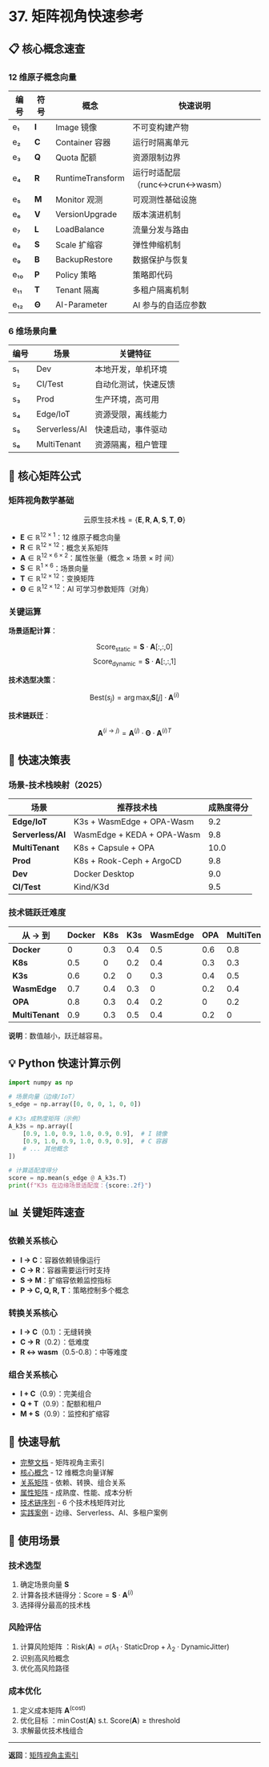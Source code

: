 # 37. 矩阵视角快速参考

## 📋 核心概念速查

### 12 维原子概念向量

| 编号 | 符号  | 概念             | 快速说明                       |
| ---- | ----- | ---------------- | ------------------------------ |
| e₁   | **I** | Image 镜像       | 不可变构建产物                 |
| e₂   | **C** | Container 容器   | 运行时隔离单元                 |
| e₃   | **Q** | Quota 配额       | 资源限制边界                   |
| e₄   | **R** | RuntimeTransform | 运行时适配层（runc↔crun↔wasm） |
| e₅   | **M** | Monitor 观测     | 可观测性基础设施               |
| e₆   | **V** | VersionUpgrade   | 版本演进机制                   |
| e₇   | **L** | LoadBalance      | 流量分发与路由                 |
| e₈   | **S** | Scale 扩缩容     | 弹性伸缩机制                   |
| e₉   | **B** | BackupRestore    | 数据保护与恢复                 |
| e₁₀  | **P** | Policy 策略      | 策略即代码                     |
| e₁₁  | **T** | Tenant 隔离      | 多租户隔离机制                 |
| e₁₂  | **Θ** | AI-Parameter     | AI 参与的自适应参数            |

### 6 维场景向量

| 编号 | 场景          | 关键特征             |
| ---- | ------------- | -------------------- |
| s₁   | Dev           | 本地开发，单机环境   |
| s₂   | CI/Test       | 自动化测试，快速反馈 |
| s₃   | Prod          | 生产环境，高可用     |
| s₄   | Edge/IoT      | 资源受限，离线能力   |
| s₅   | Serverless/AI | 快速启动，事件驱动   |
| s₆   | MultiTenant   | 资源隔离，租户管理   |

## 🔢 核心矩阵公式

### 矩阵视角数学基础

$$\text{云原生技术栈} = \{ \mathbf{E}, \mathbf{R}, \mathbf{A}, \mathbf{S}, \mathbf{T}, \boldsymbol{\Theta} \}$$

- $\mathbf{E} \in \mathbb{R}^{12 \times 1}$：12 维原子概念向量
- $\mathbf{R} \in \mathbb{R}^{12 \times 12}$：概念关系矩阵
- $\mathbf{A} \in \mathbb{R}^{12 \times 6 \times 2}$：属性张量（概念 × 场景 × 时
  间）
- $\mathbf{S} \in \mathbb{R}^{1 \times 6}$：场景向量
- $\mathbf{T} \in \mathbb{R}^{12 \times 12}$：变换矩阵
- $\boldsymbol{\Theta} \in \mathbb{R}^{12 \times 12}$：AI 可学习参数矩阵（对角）

### 关键运算

**场景适配计算**：

$$\text{Score}_{\text{static}} = \mathbf{S} \cdot \mathbf{A}[:,:,0]$$
$$\text{Score}_{\text{dynamic}} = \mathbf{S} \cdot \mathbf{A}[:,:,1]$$

**技术选型决策**：

$$\text{Best}(s_j) = \arg\max_i \mathbf{S}[j] \cdot \mathbf{A}^{(i)}$$

**技术链跃迁**：

$$\mathbf{A}^{(i \rightarrow j)} = \mathbf{A}^{(j)} \cdot \boldsymbol{\Theta} \cdot \mathbf{A}^{(i)T}$$

## 🎯 快速决策表

### 场景-技术栈映射（2025）

| 场景              | 推荐技术栈                 | 成熟度得分 |
| ----------------- | -------------------------- | ---------- |
| **Edge/IoT**      | K3s + WasmEdge + OPA-Wasm  | 9.2        |
| **Serverless/AI** | WasmEdge + KEDA + OPA-Wasm | 9.8        |
| **MultiTenant**   | K8s + Capsule + OPA        | 10.0       |
| **Prod**          | K8s + Rook-Ceph + ArgoCD   | 9.8        |
| **Dev**           | Docker Desktop             | 9.0        |
| **CI/Test**       | Kind/K3d                   | 9.5        |

### 技术链跃迁难度

| 从 → 到         | Docker | K8s | K3s | WasmEdge | OPA | MultiTenant |
| --------------- | ------ | --- | --- | -------- | --- | ----------- |
| **Docker**      | 0      | 0.3 | 0.4 | 0.5      | 0.6 | 0.8         |
| **K8s**         | 0.5    | 0   | 0.2 | 0.4      | 0.3 | 0.3         |
| **K3s**         | 0.6    | 0.2 | 0   | 0.3      | 0.4 | 0.5         |
| **WasmEdge**    | 0.7    | 0.4 | 0.3 | 0        | 0.2 | 0.4         |
| **OPA**         | 0.8    | 0.3 | 0.4 | 0.2      | 0   | 0.2         |
| **MultiTenant** | 0.9    | 0.3 | 0.5 | 0.4      | 0.2 | 0           |

**说明**：数值越小，跃迁越容易。

## 💡 Python 快速计算示例

```python
import numpy as np

# 场景向量（边缘/IoT）
s_edge = np.array([0, 0, 0, 1, 0, 0])

# K3s 成熟度矩阵（示例）
A_k3s = np.array([
    [0.9, 1.0, 0.9, 1.0, 0.9, 0.9],  # I 镜像
    [0.9, 1.0, 0.9, 1.0, 0.9, 0.9],  # C 容器
    # ... 其他概念
])

# 计算适配度得分
score = np.mean(s_edge @ A_k3s.T)
print(f"K3s 在边缘场景适配度：{score:.2f}")
```

## 📊 关键矩阵速查

### 依赖关系核心

- **I → C**：容器依赖镜像运行
- **C → R**：容器需要运行时支持
- **S → M**：扩缩容依赖监控指标
- **P → C, Q, R, T**：策略控制多个概念

### 转换关系核心

- **I → C**（0.1）：无缝转换
- **C → R**（0.2）：低难度
- **R ↔ wasm**（0.5-0.8）：中等难度

### 组合关系核心

- **I + C**（0.9）：完美组合
- **Q + T**（0.9）：配额和租户
- **M + S**（0.9）：监控和扩缩容

## 🔗 快速导航

- [完整文档](README.md) - 矩阵视角主索引
- [核心概念](01-core-concepts.md) - 12 维概念向量详解
- [关系矩阵](02-relation-matrix.md) - 依赖、转换、组合关系
- [属性矩阵](03-attribute-matrix.md) - 成熟度、性能、成本分析
- [技术链序列](06-tech-chain-sequence.md) - 6 个技术栈矩阵对比
- [实践案例](09-practice-cases.md) - 边缘、Serverless、AI、多租户案例

## 📝 使用场景

### 技术选型

1. 确定场景向量 $\mathbf{S}$
2. 计算各技术链得分：$\text{Score} = \mathbf{S} \cdot \mathbf{A}^{(i)}$
3. 选择得分最高的技术栈

### 风险评估

1. 计算风险矩阵
   ：$\text{Risk}(\mathbf{A}) = \sigma(\lambda_1 \cdot \text{StaticDrop} + \lambda_2 \cdot \text{DynamicJitter})$
2. 识别高风险概念
3. 优化高风险路径

### 成本优化

1. 定义成本矩阵 $\mathbf{A}^{(\text{cost})}$
2. 优化目标
   ：$\min \text{Cost}(\mathbf{A}) \text{ s.t. } \text{Score}(\mathbf{A}) \geq \text{threshold}$
3. 求解最优技术栈组合

---

**返回**：[矩阵视角主索引](README.md)
